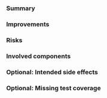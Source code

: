 ### Summary

<!-- Please briefly describe what part of the code base needs to be refactored.
-->

### Improvements

<!-- Explain the benefits of refactoring this code.
See also https://about.gitlab.com/handbook/values/index.html#say-why-not-just-what
-->

### Risks

<!--
Please list features that can break because of this refactoring and how you intend to solve that.
-->

### Involved components

<!--
List files or directories that will be changed by the refactoring.
-->

### Optional: Intended side effects

<!--
If the refactoring involves changes apart from the main improvements (such as a better UI), list them here.
It may be a good idea to create separate issues and link them here.
-->


### Optional: Missing test coverage

<!--
If you are aware of tests that need to be written or adjusted apart from unit tests for the changed components,
please list them here.
-->
